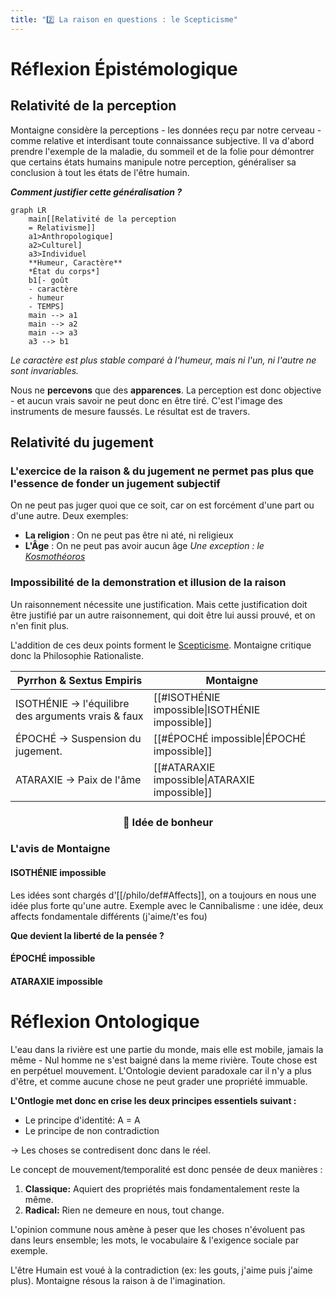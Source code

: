 ```yaml
---
title: "2️⃣ La raison en questions : le Scepticisme"
---
```

# Réflexion Épistémologique
## Relativité de la perception
Montaigne considère la perceptions - les données reçu par notre cerveau - comme relative et interdisant toute connaissance subjective. Il va d'abord prendre l'exemple de la maladie, du sommeil et de la folie pour démontrer que certains états humains manipule notre perception, généraliser sa conclusion à tout les états de l'être humain.

***Comment justifier cette généralisation ?***

```mermaid
graph LR
    main[[Relativité de la perception
    = Relativisme]]
    a1>Anthropologique]
    a2>Culturel]
    a3>Individuel
    **Humeur, Caractère**
    *État du corps*]
    b1[- goût
    - caractère
    - humeur
    - TEMPS]
    main --> a1
    main --> a2
    main --> a3
    a3 --> b1
```

*Le caractère est plus stable comparé à l'humeur, mais ni l'un, ni l'autre ne sont invariables.*

Nous ne **percevons** que des **apparences**. La perception est donc objective - et aucun vrais savoir ne peut donc en être tiré.
C'est l'image des instruments de mesure faussés. Le résultat est de travers.

## Relativité du jugement
### L'exercice de la raison & du jugement ne permet pas plus que l'essence de fonder un jugement subjectif
On ne peut pas juger quoi que ce soit, car on est forcément d'une part ou d'une autre. Deux exemples:
- **La religion** : On ne peut pas être ni até, ni religieux
- **L'Âge** : On ne peut pas avoir aucun âge
*Une exception : le [Kosmothéoros](/philo/def#-le-kosmotheoros)*

### Impossibilité de la demonstration et illusion de la raison
Un raisonnement nécessite une justification. Mais cette justification doit être justifié par un autre raisonnement, qui doit être lui aussi prouvé, et on n'en finit plus.


L'addition de ces deux points forment le [Scepticisme](/philo/def#scepticisme). Montaigne critique donc la Philosophie Rationaliste.

| Pyrrhon & Sextus Empiris                            | Montaigne                                       |     |
| --------------------------------------------------- | ----------------------------------------------- | --- |
| ISOTHÉNIE -> l'équilibre des arguments vrais & faux | [[#ISOTHÉNIE impossible\|ISOTHÉNIE impossible]] |     |
| ÉPOCHÉ -> Suspension du jugement.                   | [[#ÉPOCHÉ impossible\|ÉPOCHÉ impossible]]       |     |
| ATARAXIE -> Paix de l'âme                           | [[#ATARAXIE impossible\|ATARAXIE impossible]]   |     |

<center><h3>💖 Idée de bonheur</h3></center>

### L'avis de Montaigne
#### ISOTHÉNIE impossible
Les idées sont chargés d'[[/philo/def#Affects]], on a toujours en nous une idée plus forte qu'une autre. Exemple avec le Cannibalisme : une idée, deux affects fondamentale différents (j'aime/t'es fou)

**Que devient la liberté de la pensée ?**
#### ÉPOCHÉ impossible
#### ATARAXIE impossible

# Réflexion Ontologique
L'eau dans la rivière est une partie du monde, mais elle est mobile, jamais la même - Nul homme ne s'est baigné dans la meme rivière. Toute chose est en perpétuel mouvement. L'Ontologie devient paradoxale car il n'y a plus d'être, et comme aucune chose ne peut grader une propriété immuable.

**L'Ontlogie met donc en crise les deux principes essentiels suivant :**
- Le principe d'identité: A = A
- Le principe de non contradiction

-> Les choses se contredisent donc dans le réel.

Le concept de mouvement/temporalité est donc pensée de deux manières :

1. **Classique:** Aquiert des propriétés mais fondamentalement reste la même.
2. **Radical:** Rien ne demeure en nous, tout change.

L'opinion commune nous amène à peser que les choses n'évoluent pas dans leurs ensemble; les mots, le vocabulaire & l'exigence sociale
par exemple.

L'être Humain est voué à la contradiction (ex: les gouts, j'aime puis j'aime plus). Montaigne résous la raison à de l'imagination.